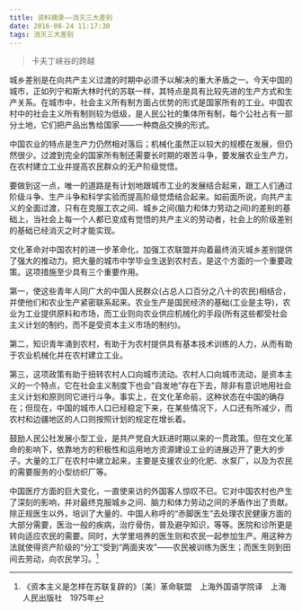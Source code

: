 ```yaml
---
title: 资料摘录——消灭三大差别
date: 2016-08-24 11:17:30
tags: 消灭三大差别
---
```


> 卡夫丁峡谷的跨越

城乡差别是在向共产主义过渡的时期中必须予以解决的重大矛盾之一。今天中国的城市，正如列宁和斯大林时代的苏联一样，其特点是具有比较先进的生产方式和生产关系。在城市中，社会主义所有制方面占优势的形式是国家所有的工业。中国农村中的社会主义所有制则较为低级，是人民公社的集体所有制，每个公社占有一部分土地，它们把产品出售给国家——一种商品交换的形式。

中国农业的特点是生产力仍然相对落后；机械化虽然正以较大的规模在发展，但仍然很少。过渡到完全的国家所有制还需要长时期的艰苦斗争，要发展农业生产力，在农村建立工业并提高农民群众的无产阶级觉悟。

要做到这一点，唯一的道路是有计划地跟城市工业的发展结合起来，跟工人们通过阶级斗争、生产斗争和科学实验而提高阶级觉焐结合起来。如前面所说，向共产主义的全面过渡，只有在克服工农之间、城乡之间(脑力和体力劳动之间)的差别的基础上，当社会上每一个人都已变成有觉悟的共产主义的劳动者，社会上的阶级差别的基础已经消灭之时才能实现。

文化革命对中国农村的进一步革命化，加强工农联盟并向着最终消灭城乡差别提供了强大的推动力。把大量的城市中学毕业生送到农村去，是这个方面的一个重要政策。这项措施至少具有三个重要作用。

第一，使这些青年人同广大的中国人民群众(占总人口百分之八十的农民)相结合，并使他们和农业生产紧密联系起来。农业生产是国民经济的基础(工业是主导)，农业为工业提供原料和市场，而工业则向农业供应机械化的手段(所有这些都受社会主义计划的制约，而不是受资本主义市场的制约)。

第二，知识青年涌到农村，有助于为农村提供具有基本技术训练的人力，从而有助于农业机械化并在农村建立工业。

第三，这项政策有助于扭转农村人口向城市流动。农村人口向城市流动，是资本主义的一个特点，它在社会主义制度下也会“自发地”存在下去，除非有意识地用社会主义计划和原则同它进行斗争。事实上，在文化革命前，这种状态在中国的确存在；但现在，中国的城市人口已经稳定下来，在某些情况下，人口还有所减少，而农村和边疆地区的人口则按照计划的规定在增长着。

鼓励人民公社发展小型工业，是共产党自大跃进时期以来的一贯政策。但在文化革命的影响下，依靠地方的积极性和运用地方资源建设工业的进展迈开了更大的步子。大量的工厂在农村中建立起来，主要是支援农业的化肥、水泵厂，以及为农民的需要服务的小型纺织厂等。

中国医疗方面的巨大变化，一直使来访的外国客人惊叹不已。它对中国农村也产生了深刻的影响，并对最终克服城乡之间、脑力和体力劳动之间的矛盾作出了贡献。除正规医生以外，培训了大量的、中国人称呼的“赤脚医生”去处理农民健康方面的大部分需要，医治一般的疾病，治疗骨伤，普及避孕知识，等等。医院和诊所更是转向适应农民的需要。同时，大学里培养的医生则和农民一起参加生产。用这种方法就使得资产阶级的“分工”受到“两面夹攻”——农民被训练为医生；而医生则到田间去劳动，向农民学习。[^1]

[^1]: 《资本主义是怎样在苏联复辟的》〔美〕革命联盟　上海外国语学院译　上海人民出版社　1975年 
